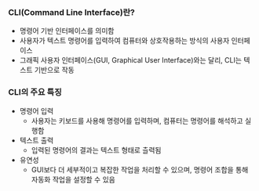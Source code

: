 ### CLI(Command Line Interface)란?
- 명령어 기반 인터페이스를 의미함
- 사용자가 텍스트 명령어를 입력하여 컴퓨터와 상호작용하는 방식의 사용자 인터페이스
- 그래픽 사용자 인터페이스(GUI, Graphical User Interface)와는 달리, CLI는 텍스트 기반으로 작동

### CLI의 주요 특징
- 명령어 입력
    - 사용자는 키보드를 사용해 명령어를 입력하며, 컴퓨터는 명령어를 해석하고 실행함
- 텍스트 출력
    - 입력된 명령어의 결과는 텍스트 형태로 츨력됨
- 유연성
    - GUI보다 더 세부적이고 복잡한 작업을 처리할 수 있으며, 명령어 조합을 통해 자동화 작업을 설정할 수 있음
